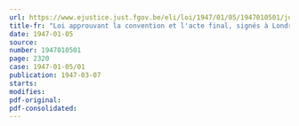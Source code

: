 ```yaml
---
url: https://www.ejustice.just.fgov.be/eli/loi/1947/01/05/1947010501/justel
title-fr: "Loi approuvant la convention et l'acte final, signés à Londres le 16 novembre 1945, et portant création de l'Organisation des Nations-Unies pour l'éducation, la science et la culture"
date: 1947-01-05
source:
number: 1947010501
page: 2320
case: 1947-01-05/01
publication: 1947-03-07
starts:
modifies:
pdf-original:
pdf-consolidated:
---
```


